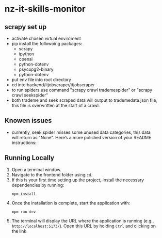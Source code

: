 # nz-it-skills-monitor
## scrapy set up
- activate chosen virtual enviroment
- pip install the followoing packages:
  - scrapy
  - ipython
  - openai
  - python-dotenv
  - psycopg2-binary
  - python-dotenv
- put env file into root directory
- cd into backend/itjobscraper/itjobscraper
- to run spiders use command "scrapy crawl trademespider" or "scrapy crawl seekspider"
- both trademe and seek scraped data will output to trademedata.json file, this file is overwritten at the start of a crawl.

## Knowen issues
- currently, seek spider misses some unused data categories, this data will return as "None". 
Here’s a more polished version of your README instructions:

## Running Locally

1. Open a terminal window.
2. Navigate to the frontend folder using `cd`.
3. If this is your first time setting up the project, install the necessary dependencies by running:
   ```
   npm install
   ```
4. Once the installation is complete, start the application with:
   ```
   npm run dev
   ```
5. The terminal will display the URL where the application is running (e.g., `http://localhost:5173/`). Open this URL by holding `Ctrl` and clicking on the link.